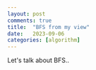 ```yaml
---
layout: post
comments: true
title:  "BFS from my view"
date:   2023-09-06 
categories: [algorithm]
---
```


Let's talk about BFS..


